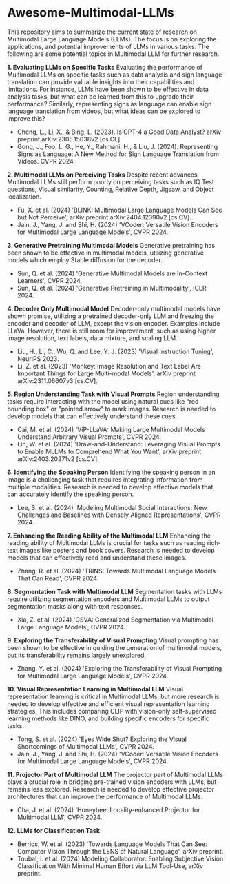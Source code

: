 # Awesome-Multimodal-LLMs
This repository aims to summarize the current state of research on Multimodal Large Language Models (LLMs). The focus is on exploring the applications, and potential improvements of LLMs in various tasks. The following are some potential topics in Multimodal LLM for further research.

**1. Evaluating LLMs on Specific Tasks**
Evaluating the performance of Multimodal LLMs on specific tasks such as data analysis and sign language translation can provide valuable insights into their capabilities and limitations. For instance, LLMs have been shown to be effective in data analysis tasks, but what can be learned from this to upgrade their performance? Similarly, representing signs as language can enable sign language translation from videos, but what ideas can be explored to improve this?

- Cheng, L., Li, X., & Bing, L. (2023). Is GPT-4 a Good Data Analyst? arXiv preprint arXiv:2305.15038v2 [cs.CL].
- Gong, J., Foo, L. G., He, Y., Rahmani, H., & Liu, J. (2024). Representing Signs as Language: A New Method for Sign Language Translation from Videos. CVPR 2024.
  
**2. Multimodal LLMs on Perceiving Tasks**
Despite recent advances, Multimodal LLMs still perform poorly on perceiving tasks such as IQ Test questions, Visual similarity, Counting, Relative Depth, Jigsaw, and Object localization.

- Fu, X. et al. (2024) 'BLINK: Multimodal Large Language Models Can See but Not Perceive', arXiv preprint arXiv:2404.12390v2 [cs.CV].
- Jain, J., Yang, J. and Shi, H. (2024) 'VCoder: Versatile Vision Encoders for Multimodal Large Language Models', CVPR 2024.
  
**3. Generative Pretraining Multimodal Models**
Generative pretraining has been shown to be effective in multimodal models, utilizing generative models which employ Stable diffusion for the decoder.

- Sun, Q. et al. (2024) 'Generative Multimodal Models are In-Context Learners', CVPR 2024.
- Sun, Q. et al. (2024) 'Generative Pretraining in Multimodality', ICLR 2024.
  
**4. Decoder Only Multimodal Model**
Decoder-only multimodal models have shown promise, utilizing a pretrained decoder-only LLM and freezing the encoder and decoder of LLM, except the vision encoder. Examples include LLaVa. However, there is still room for improvement, such as using higher image resolution, text labels, data mixture, and scaling LLM.

- Liu, H., Li, C., Wu, Q. and Lee, Y. J. (2023) 'Visual Instruction Tuning', NeurIPS 2023.
- Li, Z. et al. (2023) 'Monkey: Image Resolution and Text Label Are Important Things for Large Multi-modal Models', arXiv preprint arXiv:2311.06607v3 [cs.CV].
  
**5. Region Understanding Task with Visual Prompts**
Region understanding tasks require interacting with the model using natural cues like "red bounding box" or "pointed arrow" to mark images. Research is needed to develop models that can effectively understand these cues.

- Cai, M. et al. (2024) 'ViP-LLaVA: Making Large Multimodal Models Understand Arbitrary Visual Prompts', CVPR 2024.
- Lin, W. et al. (2024) 'Draw-and-Understand: Leveraging Visual Prompts to Enable MLLMs to Comprehend What You Want', arXiv preprint arXiv:2403.20271v2 [cs.CV].

**6. Identifying the Speaking Person**
Identifying the speaking person in an image is a challenging task that requires integrating information from multiple modalities. Research is needed to develop effective models that can accurately identify the speaking person.

- Lee, S. et al. (2024) 'Modeling Multimodal Social Interactions: New Challenges and Baselines with Densely Aligned Representations', CVPR 2024.
  
**7. Enhancing the Reading Ability of the Multimodal LLM**
Enhancing the reading ability of Multimodal LLMs is crucial for tasks such as reading rich-text images like posters and book covers. Research is needed to develop models that can effectively read and understand these images.

- Zhang, R. et al. (2024) 'TRINS: Towards Multimodal Language Models That Can Read', CVPR 2024.

**8. Segmentation Task with Multimodal LLM**
Segmentation tasks with LLMs require utilizing segmentation encoders and Multimodal LLMs to output segmentation masks along with text responses.

- Xia, Z. et al. (2024) 'GSVA: Generalized Segmentation via Multimodal Large Language Models', CVPR 2024.
  
**9. Exploring the Transferability of Visual Prompting**
Visual prompting has been shown to be effective in guiding the generation of multimodal models, but its transferability remains largely unexplored.

- Zhang, Y. et al. (2024) 'Exploring the Transferability of Visual Prompting for Multimodal Large Language Models', CVPR 2024.
  
**10. Visual Representation Learning in Multimodal LLM**
Visual representation learning is critical in Multimodal LLMs, but more research is needed to develop effective and efficient visual representation learning strategies. This includes comparing CLIP with vision-only self-supervised learning methods like DINO, and building specific encoders for specific tasks.

- Tong, S. et al. (2024) 'Eyes Wide Shut? Exploring the Visual Shortcomings of Multimodal LLMs', CVPR 2024.
- Jain, J., Yang, J. and Shi, H. (2024) 'VCoder: Versatile Vision Encoders for Multimodal Large Language Models', CVPR 2024.
  
**11. Projector Part of Multimodal LLM**
The projector part of Multimodal LLMs plays a crucial role in bridging pre-trained vision encoders with LLMs, but remains less explored. Research is needed to develop effective projector architectures that can improve the performance of Multimodal LLMs.

- Cha, J. et al. (2024) 'Honeybee: Locality-enhanced Projector for Multimodal LLM', CVPR 2024.
  
**12. LLMs for Classification Task**
- Berrios, W. et al. (2023) 'Towards Language Models That Can See: Computer Vision Through the LENS of Natural Language', arXiv preprint.
- Toubal, I. et al. (2024) Modeling Collaborator: Enabling Subjective Vision Classification With Minimal Human Effort via LLM Tool-Use, arXiv preprint.
